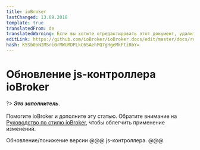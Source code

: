 ```yaml
---
title: ioBroker
lastChanged: 13.09.2018
template: true
translatedFrom: de
translatedWarning: Если вы хотите отредактировать этот документ, удалите поле «translationFrom», в противном случае этот документ будет снова автоматически переведен
editLink: https://github.com/ioBroker/ioBroker.docs/edit/master/docs/ru/install/updateself.md
hash: K5Sb0oNIMSri0rMWUMDPLkC6SAehPQ7gHgeMkFtiRbY=
---
```

# Обновление js-контроллера ioBroker
?> ***Это заполнитель***.<br><br> Помогите ioBroker и дополните эту статью. Обратите внимание на [Руководство по стилю ioBroker](community/styleguidedoc), чтобы облегчить применение изменений.

Обновление/понижение версии @@@ js-контроллера. @@@